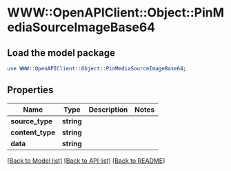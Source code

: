 # WWW::OpenAPIClient::Object::PinMediaSourceImageBase64

## Load the model package
```perl
use WWW::OpenAPIClient::Object::PinMediaSourceImageBase64;
```

## Properties
Name | Type | Description | Notes
------------ | ------------- | ------------- | -------------
**source_type** | **string** |  | 
**content_type** | **string** |  | 
**data** | **string** |  | 

[[Back to Model list]](../README.md#documentation-for-models) [[Back to API list]](../README.md#documentation-for-api-endpoints) [[Back to README]](../README.md)


